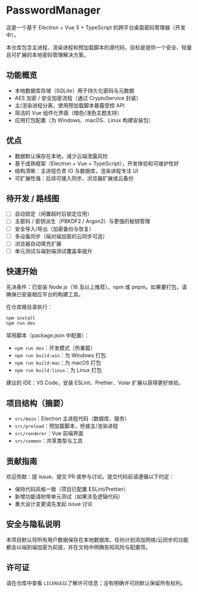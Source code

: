 # PasswordManager

这是一个基于 Electron + Vue 3 + TypeScript 的跨平台桌面密码管理器（开发中）。

本仓库包含主进程、渲染进程和预加载脚本的源代码，目标是提供一个安全、轻量且可扩展的本地密码管理解决方案。

## 功能概览

- 本地数据库存储（SQLite）用于持久化密码与元数据
- AES 加密 / 安全加密流程（通过 CryptoService 封装）
- 主/渲染进程分离，使用预加载脚本暴露受控 API
- 简洁的 Vue 组件化界面（暗色/浅色主题支持）
- 应用打包配置（为 Windows、macOS、Linux 构建安装包）

## 优点

- 数据默认保存在本地，减少云端泄露风险
- 基于成熟框架（Electron + Vue + TypeScript），开发体验和可维护性好
- 结构清晰：主进程负责 IO 与数据库，渲染进程专注 UI
- 可扩展性强：后续可接入同步、浏览器扩展或云备份

## 待开发 / 路线图

- [ ] 自动锁定（闲置超时后锁定应用）
- [ ] 主密码 / 密钥派生（PBKDF2 / Argon2）与更强的秘钥管理
- [ ] 安全导入/导出（加密备份与恢复）
- [ ] 多设备同步（端对端加密的云同步可选）
- [ ] 浏览器自动填充扩展
- [ ] 单元测试与端到端测试覆盖率提升

## 快速开始

先决条件：已安装 Node.js（16 及以上推荐）、npm 或 pnpm。如果要打包，请确保已安装相应平台的构建工具。

在仓库根目录执行：

```powershell
npm install
npm run dev
```

常用脚本（package.json 中配置）：

- `npm run dev`：开发模式（热重载）
- `npm run build:win`：为 Windows 打包
- `npm run build:mac`：为 macOS 打包
- `npm run build:linux`：为 Linux 打包

建议的 IDE：VS Code，安装 ESLint、Prettier、Volar 扩展以获得更好体验。

## 项目结构（摘要）

- `src/main`：Electron 主进程代码（数据库、服务）
- `src/preload`：预加载脚本，桥接主/渲染进程
- `src/renderer`：Vue 前端界面
- `src/common`：共享类型与工具

## 贡献指南

欢迎贡献：提 issue、提交 PR 或参与讨论。提交代码前请遵循以下约定：

- 保持代码风格一致（项目已配置 ESLint/Prettier）
- 新增功能请附带单元测试（如果涉及逻辑代码）
- 重大设计变更请先发起 issue 讨论

## 安全与隐私说明

本项目默认将所有用户数据保存在本地数据库。任何计划添加网络/云同步的功能都会以端到端加密为前提，并在文档中明确告知风险与配置项。

## 许可证

请在仓库中查看 `LICENSE`以了解许可信息；没有明确许可则默认保留所有权利。
